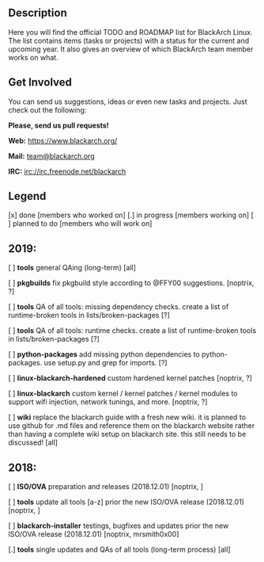 ## Description

Here you will find the official TODO and ROADMAP list for BlackArch Linux. The list
contains items (tasks or projects) with a status for the current and upcoming year.
It also gives an overview of which BlackArch team member works on what.

## Get Involved

You can send us suggestions, ideas or even new tasks and projects.
Just check out the following:

**Please, send us pull requests!**

**Web:** https://www.blackarch.org/

**Mail:** team@blackarch.org

**IRC:** [irc://irc.freenode.net/blackarch](irc://irc.freenode.net/blackarch)

## Legend

  [x] done              [members who worked on]
  [.] in progress       [members working on]
  [ ] planned to do     [members who will work on]

## 2019:

  [ ] **tools**
      general QAing (long-term) [all]

  [ ] **pkgbuilds**
      fix pkgbuild style according to @FFY00 suggestions.
      [noptrix, ?]

  [ ] **tools**
      QA of all tools: missing dependency checks. create a list of
      runtime-broken tools in lists/broken-packages
      [?]

  [ ] **tools**
      QA of all tools: runtime checks. create a list of runtime-broken tools in
      lists/broken-packages
      [?]

  [ ] **python-packages**
      add missing python dependencies to python-packages. use
      setup.py and grep for imports.
      [?]

  [ ] **linux-blackarch-hardened**
      custom hardened kernel patches
      [noptrix, ?]

  [ ] **linux-blackarch**
      custom kernel / kernel patches / kernel modules to support wifi injection,
      network tunings, and more.
      [noptrix, ?]

  [ ] **wiki**
      replace the blackarch guide with a fresh new wiki. it is planned to use
      github for .md files and reference them on the blackarch website rather
      than having a complete wiki setup on blackarch site. this still needs to
      be discussed!
      [all]

## 2018:

  [ ] **ISO/OVA**
      preparation and releases (2018.12.01)
      [noptrix, ]

  [ ] **tools**
      update all tools [a-z] prior the new ISO/OVA release (2018.12.01)
      [noptrix, ]

  [ ] **blackarch-installer**
      testings, bugfixes and updates prior the new ISO/OVA release (2018.12.01)
      [noptrix, mrsmith0x00]

  [.] **tools**
      single updates and QAs of all tools (long-term process)
      [all]
